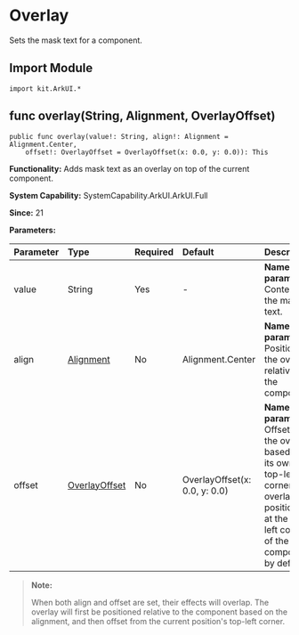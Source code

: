 # Overlay

Sets the mask text for a component.

## Import Module

```cangjie
import kit.ArkUI.*
```

## func overlay(String, Alignment, OverlayOffset)

```cangjie
public func overlay(value!: String, align!: Alignment = Alignment.Center,
    offset!: OverlayOffset = OverlayOffset(x: 0.0, y: 0.0)): This
```

**Functionality:** Adds mask text as an overlay on top of the current component.

**System Capability:** SystemCapability.ArkUI.ArkUI.Full

**Since:** 21

**Parameters:**

| Parameter | Type | Required | Default | Description |
|:---|:---|:---|:---|:---|
| value | String | Yes | - | **Named parameter.** Content of the mask text. |
| align | [Alignment](./cj-common-types.md#enum-alignment) | No | Alignment.Center | **Named parameter.** Position of the overlay relative to the component. |
| offset | [OverlayOffset](./cj-common-types.md#class-overlayoffset) | No | OverlayOffset(x: 0.0, y: 0.0) | **Named parameter.** Offset of the overlay based on its own top-left corner. The overlay is positioned at the top-left corner of the component by default. |

> **Note:**
>
> When both align and offset are set, their effects will overlap. The overlay will first be positioned relative to the component based on the alignment, and then offset from the current position's top-left corner.